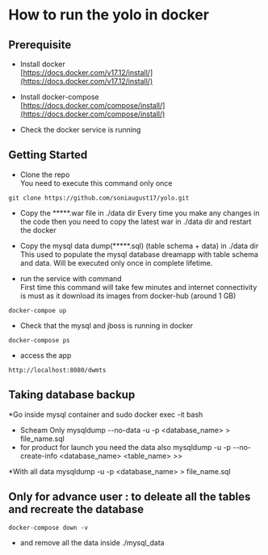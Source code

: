 # How to run the yolo in docker

## Prerequisite 

* Install docker   
[https://docs.docker.com/v17.12/install/](https://docs.docker.com/v17.12/install/)
* Install docker-compose  
[https://docs.docker.com/compose/install/](https://docs.docker.com/compose/install/)


* Check the docker service is running

## Getting Started

* Clone the repo   
You need to execute this command only once
```
git clone https://github.com/soniaugust17/yolo.git
```

* Copy the *****.war file in ./data dir
Every time you make any changes in the code then you need to copy the latest war in ./data dir and restart the docker

* Copy the mysql data dump(*****.sql) (table schema + data) in ./data dir
This used to populate the mysql database dreamapp with table schema and data. Will be executed only once in complete lifetime.   



* run the service with command  
First time this command will take few minutes and internet connectivity is must as it download its images from docker-hub (around 1 GB)
```
docker-compoe up
```

* Check that the mysql and jboss is running in docker 

```
docker-compose ps 
```
* access the app 
```
http://localhost:8080/dwmts
```
## Taking database backup
*Go inside mysql container and 
 sudo docker exec -it <container id> bash 
* Scheam Only
mysqldump --no-data -u <someuser> -p <database_name> > file_name.sql
* for product for launch you need the data also 
mysqldump -u <someuser> -p --no-create-info <database_name> <table_name> >> <same file name as above>

*With all data
mysqldump -u <someuser> -p <database_name> > file_name.sql

## Only for advance user : to deleate all the tables and recreate the database
```
docker-compose down -v 
```
* and remove all the data inside ./mysql_data

